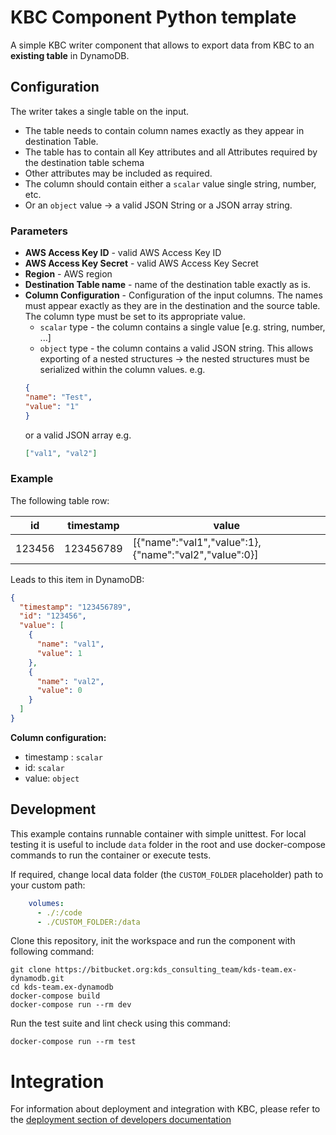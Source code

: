 # KBC Component Python template

A simple KBC writer component that allows to export data from KBC to an **existing table** in DynamoDB.


## Configuration

The writer takes a single table on the input.

- The table needs to contain column names exactly as they appear in destination Table.
- The table has to contain all Key attributes and all Attributes required by the destination table schema
- Other attributes may be included as required.
- The column should contain either a `scalar` value single string, number, etc. 
- Or an `object` value -> a valid JSON String or a JSON array string.


### Parameters

- **AWS Access Key ID** - valid AWS Access Key ID
- **AWS Access Key Secret** - valid AWS Access Key Secret
- **Region** - AWS region
- **Destination Table name** - name of the destination table exactly as is.
- **Column Configuration** - Configuration of the input columns. The names must appear exactly as they are in the destination and 
the source table. The column type must be set to its appropriate value. 
    - `scalar` type - the column contains a single value [e.g. string, number, ...]
    - `object` type - the column contains a valid JSON string. This allows exporting of a nested structures -> 
the nested structures must be serialized within the column values. e.g. 
    ```json
    {
    "name": "Test",
    "value": "1"
    }
    ```
    or a valid JSON array e.g. 
    ```json
    ["val1", "val2"]
    ```


### Example
 
The following table row:


| id       | timestamp | value                                                 |
|----------|-----------|-------------------------------------------------------|
| 123456 | 123456789  | [{"name":"val1","value":1},{"name":"val2","value":0}] |


Leads to this item in DynamoDB:

```json
{
  "timestamp": "123456789",
  "id": "123456",
  "value": [
    {
      "name": "val1",
      "value": 1
    },
    {
      "name": "val2",
      "value": 0
    }
  ]  
}
```

**Column configuration:**

- timestamp : `scalar`
- id: `scalar`
- value: `object` 
 
## Development
 
This example contains runnable container with simple unittest. For local testing it is useful to include `data` folder in the root
and use docker-compose commands to run the container or execute tests. 

If required, change local data folder (the `CUSTOM_FOLDER` placeholder) path to your custom path:
```yaml
    volumes:
      - ./:/code
      - ./CUSTOM_FOLDER:/data
```

Clone this repository, init the workspace and run the component with following command:

```
git clone https://bitbucket.org:kds_consulting_team/kds-team.ex-dynamodb.git
cd kds-team.ex-dynamodb
docker-compose build
docker-compose run --rm dev
```

Run the test suite and lint check using this command:

```
docker-compose run --rm test
```

# Integration

For information about deployment and integration with KBC, please refer to the [deployment section of developers documentation](https://developers.keboola.com/extend/component/deployment/) 